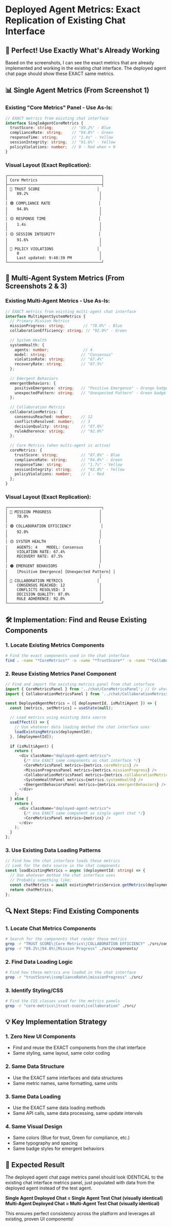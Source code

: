 # Deployed Agent Metrics: Exact Replication of Existing Chat Interface

## 🎯 **Perfect! Use Exactly What's Already Working**

Based on the screenshots, I can see the exact metrics that are already implemented and working in the existing chat interface. The deployed agent chat page should show these EXACT same metrics.

## 📊 **Single Agent Metrics (From Screenshot 1)**

### **Existing "Core Metrics" Panel - Use As-Is:**
```typescript
// EXACT metrics from existing chat interface
interface SingleAgentCoreMetrics {
  trustScore: string;        // "89.2%" - Blue
  complianceRate: string;    // "94.8%" - Green  
  responseTime: string;      // "1.4s" - Yellow
  sessionIntegrity: string;  // "91.6%" - Yellow
  policyViolations: number;  // 0 - Red when > 0
}
```

### **Visual Layout (Exact Replication):**
```
┌─────────────────────────────────────────┐
│ Core Metrics                            │
├─────────────────────────────────────────┤
│ 🔵 TRUST SCORE                         │
│    89.2%                               │
│                                        │
│ 🟢 COMPLIANCE RATE                     │
│    94.8%                               │
│                                        │
│ 🟡 RESPONSE TIME                       │
│    1.4s                                │
│                                        │
│ 🟡 SESSION INTEGRITY                   │
│    91.6%                               │
│                                        │
│ 🔴 POLICY VIOLATIONS                   │
│    0                                   │
│    Last updated: 9:48:39 PM            │
└─────────────────────────────────────────┘
```

## 🔗 **Multi-Agent System Metrics (From Screenshots 2 & 3)**

### **Existing Multi-Agent Metrics - Use As-Is:**
```typescript
// EXACT metrics from existing multi-agent chat interface
interface MultiAgentSystemMetrics {
  // Primary Mission Metrics
  missionProgress: string;        // "78.0%" - Blue
  collaborationEfficiency: string; // "92.0%" - Green
  
  // System Health
  systemHealth: {
    agents: number;               // 4
    model: string;               // "Consensus"
    violationRate: string;       // "67.4%"
    recoveryRate: string;        // "87.5%"
  };
  
  // Emergent Behaviors
  emergentBehaviors: {
    positiveEmergence: string;   // "Positive Emergence" - Orange badge
    unexpectedPattern: string;   // "Unexpected Pattern" - Green badge
  };
  
  // Collaboration Metrics
  collaborationMetrics: {
    consensusReached: number;    // 12
    conflictsResolved: number;   // 3
    decisionQuality: string;     // "87.0%"
    ruleAdherence: string;       // "92.0%"
  };
  
  // Core Metrics (when multi-agent is active)
  coreMetrics: {
    trustScore: string;          // "87.0%" - Blue
    complianceRate: string;      // "94.0%" - Green
    responseTime: string;        // "1.7s" - Yellow
    sessionIntegrity: string;    // "92.0%" - Yellow
    policyViolations: number;    // 1 - Red
  };
}
```

### **Visual Layout (Exact Replication):**
```
┌─────────────────────────────────────────┐
│ 🔵 MISSION PROGRESS                     │
│    78.0%                               │
│                                        │
│ 🟢 COLLABORATION EFFICIENCY             │
│    92.0%                               │
│                                        │
│ 🟡 SYSTEM HEALTH                       │
│    AGENTS: 4    MODEL: Consensus       │
│    VIOLATION RATE: 67.4%               │
│    RECOVERY RATE: 87.5%                │
│                                        │
│ 🟠 EMERGENT BEHAVIORS                  │
│    [Positive Emergence] [Unexpected Pattern] │
│                                        │
│ 👥 COLLABORATION METRICS               │
│    CONSENSUS REACHED: 12               │
│    CONFLICTS RESOLVED: 3               │
│    DECISION QUALITY: 87.0%             │
│    RULE ADHERENCE: 92.0%               │
└─────────────────────────────────────────┘
```

## 🛠️ **Implementation: Find and Reuse Existing Components**

### **1. Locate Existing Metrics Components**
```bash
# Find the exact components used in the chat interface
find . -name "*CoreMetrics*" -o -name "*TrustScore*" -o -name "*Collaboration*"
```

### **2. Reuse Existing Metrics Panel Component**
```typescript
// Find and import the existing metrics panel from chat interface
import { CoreMetricsPanel } from '../chat/CoreMetricsPanel'; // Or wherever it exists
import { CollaborationMetricsPanel } from '../chat/CollaborationMetricsPanel';

const DeployedAgentMetrics = ({ deploymentId, isMultiAgent }) => {
  const [metrics, setMetrics] = useState(null);
  
  // Load metrics using existing data source
  useEffect(() => {
    // Use whatever data loading method the chat interface uses
    loadExistingMetrics(deploymentId);
  }, [deploymentId]);
  
  if (isMultiAgent) {
    return (
      <div className="deployed-agent-metrics">
        {/* Use EXACT same components as chat interface */}
        <CoreMetricsPanel metrics={metrics.coreMetrics} />
        <MissionProgressPanel metrics={metrics.missionProgress} />
        <CollaborationMetricsPanel metrics={metrics.collaborationMetrics} />
        <SystemHealthPanel metrics={metrics.systemHealth} />
        <EmergentBehaviorsPanel metrics={metrics.emergentBehaviors} />
      </div>
    );
  } else {
    return (
      <div className="deployed-agent-metrics">
        {/* Use EXACT same component as single agent chat */}
        <CoreMetricsPanel metrics={metrics} />
      </div>
    );
  }
};
```

### **3. Use Existing Data Loading Patterns**
```typescript
// Find how the chat interface loads these metrics
// Look for the data source in the chat components
const loadExistingMetrics = async (deploymentId: string) => {
  // Use whatever method the chat interface uses
  // Probably something like:
  const chatMetrics = await existingMetricsService.getMetrics(deploymentId);
  return chatMetrics;
};
```

## 🔍 **Next Steps: Find Existing Components**

### **1. Locate Chat Metrics Components**
```bash
# Search for the components that render these metrics
grep -r "TRUST SCORE\|Core Metrics\|COLLABORATION EFFICIENCY" ./src/components/
grep -r "89.2%\|94.8%\|Mission Progress" ./src/components/
```

### **2. Find Data Loading Logic**
```bash
# Find how these metrics are loaded in the chat interface
grep -r "trustScore\|complianceRate\|missionProgress" ./src/
```

### **3. Identify Styling/CSS**
```bash
# Find the CSS classes used for the metrics panels
grep -r "core-metrics\|trust-score\|collaboration" ./src/
```

## 💡 **Key Implementation Strategy**

### **1. Zero New UI Components**
- Find and reuse the EXACT components from the chat interface
- Same styling, same layout, same color coding

### **2. Same Data Structure**
- Use the EXACT same interfaces and data structures
- Same metric names, same formatting, same units

### **3. Same Data Loading**
- Use the EXACT same data loading methods
- Same API calls, same data processing, same update intervals

### **4. Same Visual Design**
- Same colors (Blue for trust, Green for compliance, etc.)
- Same typography and spacing
- Same badge styles for emergent behaviors

## 🎯 **Expected Result**

The deployed agent chat page metrics panel should look IDENTICAL to the existing chat interface metrics panel, just populated with data from the deployed agent instead of the test agent.

**Single Agent Deployed Chat = Single Agent Test Chat (visually identical)**
**Multi-Agent Deployed Chat = Multi-Agent Test Chat (visually identical)**

This ensures perfect consistency across the platform and leverages all existing, proven UI components!

